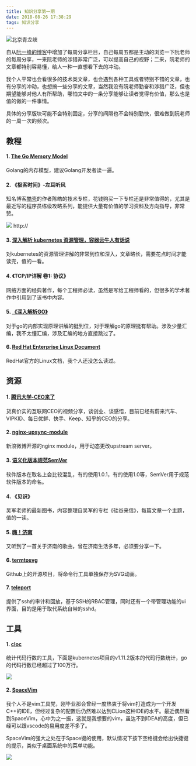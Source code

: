 ```yaml
---
title: 知识分享第一期
date: 2018-08-26 17:38:29
tags: 知识分享
---
```


![北京青龙峡](http://kuring.me/images/qinglongxia.jpeg)

自从[阮一峰的博客](http://www.ruanyifeng.com/blog/)中增加了每周分享栏目，自己每周五都是主动的浏览一下阮老师的每周分享，一来阮老师的涉猎非常广泛，可以提高自己的视野；二来，阮老师的文章都特别容易懂，给人一种一直想看下去的冲动。

我个人平常也会看很多的技术类文章，也会遇到各种工具或者特别不错的文章，也有分享的冲动，也想搞一些分享的文章，当然我没有阮老师勤奋和涉猎广泛，但也期望能够对他人有所帮助，哪怕文中的一条分享能够让读者觉得有价值，那么也是值的做的一件事情。

具体的分享版块可能不会特别固定，分享的间隔也不会特别勤快，很难做到阮老师的一周一次的频次。

## 教程

#### 1. [The Go Memory Model](https://golang.org/ref/mem)

Golang的内存模型，建议Golang开发者读一遍。

#### 2. 《极客时间》-左耳听风

知名博客[酷壳](coolshell.cn)的作者陈皓的技术专栏，花钱购买一下专栏还是非常值得的，尤其是最近写的程序员练级攻略系列，能提供大量有价值的学习资料及方向指导，非常赞。

![](http://kuring.me/images/WechatIMG47.jpeg)
http://
#### 3. [深入解析 kubernetes 资源管理，容器云牛人有话说](https://mp.weixin.qq.com/s?__biz=MjM5NzAwNDI4Mg==&mid=2652194459&idx=1&sn=b1191a35a1a87495f21a7e5296afd3ab&chksm=bd01700e8a76f918c0ab3c2efa6578db88b66f5ac7e14d9aa051ebabb9d5aba1079e58938539&mpshare=1&scene=1&srcid=0821WoBhwsd31yM8lGsEDEiF%23rd)

对kubernetes的资源管理讲解的非常到位和深入，文章略长，需要花点时间才能读完，值的一看。

#### 4. 《TCP/IP详解 卷1: 协议》

网络方面的经典著作，每个工程师必读，虽然是写给工程师看的，但很多的学术著作中引用到了该书中内容。

#### 5. [《深入解析GO》](https://tiancaiamao.gitbooks.io/go-internals/content/zh/01.0.html)

对于go的内部实现原理讲解的挺到位，对于理解go的原理挺有帮助。涉及少量汇编，我不太懂汇编，涉及汇编的地方直接跳过了。

#### 6. [Red Hat Enterprise Linux Document](https://access.redhat.com/documentation/en-us/red_hat_enterprise_linux/7/)

RedHat官方的Linux文档，我个人还没怎么读过。

## 资源

#### 1. [腾讯大学-CEO来了](http://daxue.qq.com/content/special/id/119)

货真价实的互联网CEO的视频分享，谈创业、谈感悟，目前已经有蔚来汽车、VIPKID、每日优鲜、快手、Keep、知乎的CEO的分享。

#### 2. [nginx-upsync-module](https://github.com/weibocom/nginx-upsync-module)

新浪微博开源的nginx module，用于动态更改upstream server。

#### 3. [语义化版本规范SemVer](https://semver.org/lang/zh-CN/)

软件版本在取名上会比较混乱，有的使用1.0.1，有的使用1.0等，SemVer用于规范软件版本的命名。

#### 4. 《见识》

吴军老师的最新图书，内容整理自吴军的专栏《硅谷来信》，每篇文章一个主题，值的一读。

#### 5. [嗨！济南](https://music.163.com/#/song?id=1304482323&userid=39774156&from=timeline&isappinstalled=0)

又听到了一首关于济南的歌曲，曾在济南生活多年，必须要分享一下。

#### 6. [termtosvg](https://github.com/nbedos/termtosvg)

Github上的开源项目，将命令行工具单独保存为SVG动画。

#### 7. [teleport](https://github.com/gravitational/teleport)

提供了ssh的审计和回放，基于SSH的RBAC管理，同时还有一个带管理功能的ui界面，目的是用于取代系统自带的sshd。

## 工具

#### 1. [cloc](https://github.com/AlDanial/cloc)

统计代码行数的工具，下面是kubernetes项目的v1.11.2版本的代码行数统计，go的代码行数已经超过了100万行。

![](http://kuring.me/images/cloc.png)

#### 2. [SpaceVim](https://spacevim.org/)

我个人不是vim工具党，刚毕业那会曾经一度热衷于将vim打造成为一个开发C++的IDE，但经过复杂的配置后仍然难以达到CLion这种IDE的水平。最近偶然看到SpaceVim，心中为之一振，这就是我想要的vim，虽达不到IDEA的高度，但已经可以跟vscode的易用度差不多了。

SpaceVim的强大之处在于Space键的使用，默认情况下按下空格键会给出快捷键的提示，类似于桌面系统中的菜单功能。

![](https://user-images.githubusercontent.com/13142418/36210381-e6dffde6-1163-11e8-9b35-0bf262e6f22b.gif)
